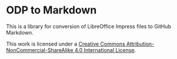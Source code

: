 # ODP to Markdown

This is a library for conversion of LibreOffice Impress files to GitHub Markdown.

This work is licensed under a [Creative Commons Attribution-NonCommercial-ShareAlike 4.0 International License](http://creativecommons.org/licenses/by-nc-sa/4.0/).

